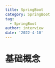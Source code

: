 ```yaml
---
title: SpringBoot
category: SpringBoot
tag:
  - SpringBoot
author: interview
date: '2022-4-10'
---
```


# 基础概念
